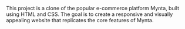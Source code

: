 This project is a clone of the popular e-commerce platform Mynta, built using HTML and CSS. The goal is to create a responsive and visually appealing website that replicates the core features of Mynta.
